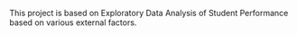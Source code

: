 This project is based on Exploratory Data Analysis of Student Performance based on various external factors.
